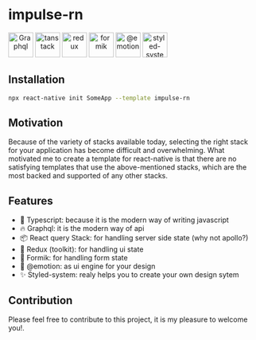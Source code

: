 # impulse-rn

<div align="space-around">
<span align="center">
<img width='50px' src="https://uxwing.com/wp-content/themes/uxwing/download/brands-and-social-media/graphql-icon.png" alt="Graphql">
</span>
<span align="center">
<img width='50px' src="https://react-query-v3.tanstack.com/_next/static/images/emblem-light-628080660fddb35787ff6c77e97ca43e.svg" alt="tanstack">
</span>
<span align="center">
 <img width='50px' src="https://seeklogo.com/images/R/redux-logo-9CA6836C12-seeklogo.com.png" alt="redux">
</span>
<span align="center">
 <img width='50px' src="https://user-images.githubusercontent.com/4060187/61057426-4e5a4600-a3c3-11e9-9114-630743e05814.png" alt="formik">
</span>
<span align="center">
 <img width='50px' src="https://avatars.githubusercontent.com/u/31557565?s=280&v=4" alt="@emotion">
</span>
<span align="center">
 <img width='50px' src="https://styled-system.com/logo.png" alt="styled-system">
</span>
</div>

## Installation

```bash
npx react-native init SomeApp --template impulse-rn
```

## Motivation

Because of the variety of stacks available today, selecting the right stack for your application has become difficult and overwhelming. What motivated me to create a template for react-native is that there are no satisfying templates that use the above-mentioned stacks, which are the most backed and supported of any other stacks.

## Features

- 🔧 Typescript: because it is the modern way of writing javascript
- 🔥 Graphql: it is the modern way of api
- 📦 React query Stack: for handling server side state (why not apollo?)
- 💄 Redux (toolkit): for handling ui state
- 📝 Formik: for handling form state
- 🧹 @emotion: as ui engine for your design
- ✨ Styled-system: realy helps you to create your own design sytem

## Contribution

Please feel free to contribute to this project, it is my pleasure to welcome you!.
